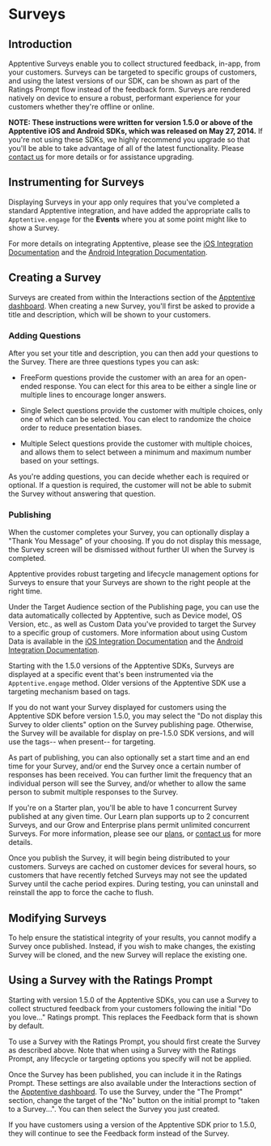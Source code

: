 # Surveys

## Introduction

Apptentive Surveys enable you to collect structured feedback, in-app, from your customers. Surveys can be targeted to specific groups of customers, and using the latest versions of our SDK, can be shown as part of the Ratings Prompt flow instead of the feedback form. Surveys are rendered natively on device to ensure a robust, performant experience for your customers whether they're offline or online.

**NOTE: These instructions were written for version 1.5.0 or above of the Apptentive iOS and Android SDKs, which was released on May 27, 2014.**  If you're not using these SDKs, we highly recommend you upgrade so that you'll be able to take advantage of all of the latest functionality. Please [contact us](http://www.apptentive.com/contact) for more details or for assistance upgrading.

## Instrumenting for Surveys

Displaying Surveys in your app only requires that you've completed a standard Apptentive integration, and have added the appropriate calls to `Apptentive.engage` for the **Events** where you at some point might like to show a Survey.

For more details on integrating Apptentive, please see the [iOS Integration Documentation](http://www.apptentive.com/docs/ios/integration/) and the [Android Integration Documentation](http://www.apptentive.com/docs/android/integration/).

## Creating a Survey

Surveys are created from within the Interactions section of the [Apptentive dashboard](https://be.apptentive.com/). When creating a new Survey, you'll first be asked to provide a title and description, which will be shown to your customers.

### Adding Questions

After you set your title and description, you can then add your questions to the Survey. There are three questions types you can ask:

* FreeForm questions provide the customer with an area for an open-ended response. You can elect for this area to be either a single line or multiple lines to encourage longer answers.

* Single Select questions provide the customer with multiple choices, only one of which can be selected. You can elect to randomize the choice order to reduce presentation biases.

* Multiple Select questions provide the customer with multiple choices, and allows them to select between a minimum and maximum number based on your settings.

As you're adding questions, you can decide whether each is required or optional. If a question is required, the customer will not be able to submit the Survey without answering that question.

### Publishing

When the customer completes your Survey, you can optionally display a "Thank You Message" of your choosing. If you do not display this message, the Survey screen will be dismissed without further UI when the Survey is completed.

Apptentive provides robust targeting and lifecycle management options for Surveys to ensure that your Surveys are shown to the right people at the right time.

Under the Target Audience section of the Publishing page, you can use the data automatically collected by Apptentive, such as Device model, OS Version, etc., as well as Custom Data you've provided to target the Survey to a specific group of customers. More information about using Custom Data is available in the [iOS Integration Documentation](http://www.apptentive.com/docs/ios/integration/) and the [Android Integration Documentation](http://www.apptentive.com/docs/android/integration/).

Starting with the 1.5.0 versions of the Apptentive SDKs, Surveys are displayed at a specific event that's been instrumented via the `Apptentive.engage` method. Older versions of the Apptentive SDK use a targeting mechanism based on tags.

If you do not want your Survey displayed for customers using the Apptentive SDK before version 1.5.0, you may select the "Do not display this Survey to older clients" option on the Survey publishing page. Otherwise, the Survey will be available for display on pre-1.5.0 SDK versions, and will use the tags-- when present-- for targeting.

As part of publishing, you can also optionally set a start time and an end time for your Survey, and/or end the Survey once a certain number of responses has been received. You can further limit the frequency that an individual person will see the Survey, and/or whether to allow the same person to submit multiple responses to the Survey.

If you're on a Starter plan, you'll be able to have 1 concurrent Survey published at any given time. Our Learn plan supports up to 2 concurrent Surveys, and our Grow and Enterprise plans permit unlimited concurrent Surveys. For more information, please see our [plans](http://www.apptentive.com/plans/), or [contact us](http://www.apptentive.com/contact) for more details.

Once you publish the Survey, it will begin being distributed to your customers. Surveys are cached on customer devices for several hours, so customers that have recently fetched Surveys may not see the updated Survey until the cache period expires. During testing, you can uninstall and reinstall the app to force the cache to flush.

## Modifying Surveys

To help ensure the statistical integrity of your results, you cannot modify a Survey once published. Instead, if you wish to make changes, the existing Survey will be cloned, and the new Survey will replace the existing one.

## Using a Survey with the Ratings Prompt

Starting with version 1.5.0 of the Apptentive SDKs, you can use a Survey to collect structured feedback from your customers following the initial "Do you love..." Ratings prompt. This replaces the Feedback form that is shown by default.

To use a Survey with the Ratings Prompt, you should first create the Survey as described above. Note that when using a Survey with the Ratings Prompt, any lifecycle or targeting options you specify will not be applied.

Once the Survey has been published, you can include it in the Ratings Prompt. These settings are also available under the Interactions section of the [Apptentive dashboard](https://be.apptentive.com/). To use the Survey, under the "The Prompt" section, change the target of the "No" button on the initial prompt to "taken to a Survey...". You can then select the Survey you just created.

If you have customers using a version of the Apptentive SDK prior to 1.5.0, they will continue to see the Feedback form instead of the Survey.
